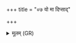 +++
title = "०७ यो मा दिप्साद्"

+++
<details><summary>मूलम् (GR)</summary>

यो मा दिप्साद् अदिप्सन्तं  
यश् च दिप्सति दिप्स तम् ।  
वैश्वानरस्य दंष्ट्रयोर्  
अग्नेर् अपि दधामि तम् ॥
</details>